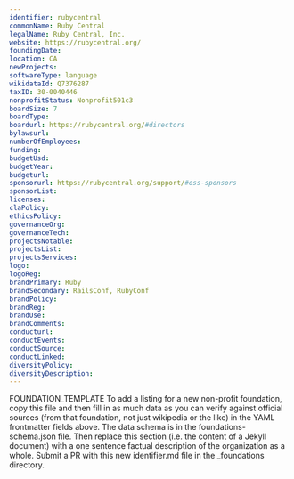 ```yaml
---
identifier: rubycentral
commonName: Ruby Central
legalName: Ruby Central, Inc.
website: https://rubycentral.org/
foundingDate: 
location: CA
newProjects: 
softwareType: language
wikidataId: Q7376287
taxID: 30-0040446
nonprofitStatus: Nonprofit501c3
boardSize: 7
boardType: 
boardurl: https://rubycentral.org/#directors
bylawsurl: 
numberOfEmployees: 
funding: 
budgetUsd: 
budgetYear:
budgeturl: 
sponsorurl: https://rubycentral.org/support/#oss-sponsors
sponsorList: 
licenses: 
claPolicy: 
ethicsPolicy:
governanceOrg: 
governanceTech: 
projectsNotable: 
projectsList: 
projectsServices: 
logo: 
logoReg: 
brandPrimary: Ruby
brandSecondary: RailsConf, RubyConf
brandPolicy: 
brandReg: 
brandUse: 
brandComments: 
conducturl: 
conductEvents:
conductSource: 
conductLinked: 
diversityPolicy: 
diversityDescription: 
---
```


FOUNDATION_TEMPLATE To add a listing for a new non-profit foundation, copy this file and then fill in as much data as you can verify against official sources (from that foundation, not just wikipedia or the like) in the YAML frontmatter fields above.  The data schema is in the foundations-schema.json file.  Then replace this section (i.e. the content of a Jekyll document) with a one sentence factual description of the organization as a whole.  Submit a PR with this new identifier.md file in the _foundations directory.
